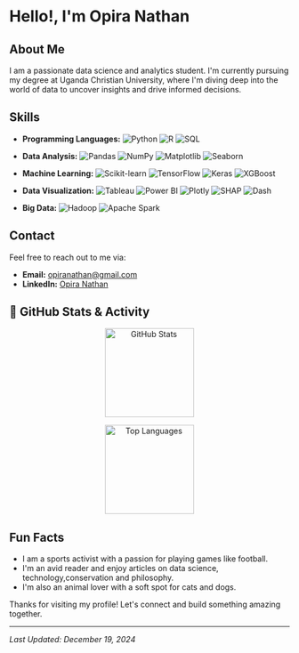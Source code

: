# Hello!, I'm Opira Nathan

## About Me
I am a passionate data science and analytics student. I'm currently pursuing my degree at Uganda Christian University, where I'm diving deep into the world of data to uncover insights and drive informed decisions.

## Skills
- **Programming Languages:**
  ![Python](https://img.shields.io/badge/Python-3776AB?style=for-the-badge&logo=python&logoColor=white)
  ![R](https://img.shields.io/badge/R-276DC3?style=for-the-badge&logo=r&logoColor=white)
  ![SQL](https://img.shields.io/badge/SQL-4479A1?style=for-the-badge&logo=sql&logoColor=white)

- **Data Analysis:**
  ![Pandas](https://img.shields.io/badge/Pandas-150458?style=for-the-badge&logo=pandas&logoColor=white)
  ![NumPy](https://img.shields.io/badge/NumPy-013243?style=for-the-badge&logo=numpy&logoColor=white)
  ![Matplotlib](https://img.shields.io/badge/Matplotlib-3776AB?style=for-the-badge&logo=matplotlib&logoColor=white)
  ![Seaborn](https://img.shields.io/badge/Seaborn-3776AB?style=for-the-badge&logo=seaborn&logoColor=white)

- **Machine Learning:**
  ![Scikit-learn](https://img.shields.io/badge/Scikit--learn-F7931E?style=for-the-badge&logo=scikit-learn&logoColor=white)
  ![TensorFlow](https://img.shields.io/badge/TensorFlow-FF6F00?style=for-the-badge&logo=tensorflow&logoColor=white)
  ![Keras](https://img.shields.io/badge/Keras-D00000?style=for-the-badge&logo=keras&logoColor=white)
  ![XGBoost](https://img.shields.io/badge/XGBoost-017C74?style=for-the-badge&logo=xgboost&logoColor=white)

- **Data Visualization:**
  ![Tableau](https://img.shields.io/badge/Tableau-E97627?style=for-the-badge&logo=tableau&logoColor=white)
  ![Power BI](https://img.shields.io/badge/PowerBI-F2C811?style=for-the-badge&logo=powerbi&logoColor=black)
  ![Plotly](https://img.shields.io/badge/Plotly-3F4F75?style=for-the-badge&logo=plotly&logoColor=white)
  ![SHAP](https://img.shields.io/badge/SHAP-2a64a8?style=for-the-badge&logo=python&logoColor=white)
  ![Dash](https://img.shields.io/badge/Dash-0F80C1?style=for-the-badge&logo=dash&logoColor=white)

- **Big Data:**
  ![Hadoop](https://img.shields.io/badge/Hadoop-66CCFF?style=for-the-badge&logo=apachehadoop&logoColor=white)
  ![Apache Spark](https://img.shields.io/badge/Apache_Spark-E25A1C?style=for-the-badge&logo=apachespark&logoColor=white)


## Contact
Feel free to reach out to me via:
- **Email:** [opiranathan@gmail.com](mailto:opiranathan@gmail.com)
- **LinkedIn:** [Opira Nathan](www.linkedin.com/in/opira-nathan-35b471328)


## 🚀 GitHub Stats & Activity

<p align="center">
  <img src="https://github-readme-stats.vercel.app/api?username=NathanOpira&show_icons=true&count_private=true&theme=radical&hide_title=true&hide_border=true" alt="GitHub Stats" height="160" />
</p>

<p align="center">
  <img src="https://github-readme-stats.vercel.app/api/top-langs/?username=NathanOpira&layout=compact&langs_count=8&theme=radical&hide_border=true" alt="Top Languages" height="160"/>
</p>



## Fun Facts
- I am a sports activist with a passion for playing games like football.
- I'm an avid reader and enjoy articles on data science, technology,conservation and philosophy.
- I'm also an animal lover with a soft spot for cats and dogs.

Thanks for visiting my profile! Let's connect and build something amazing together.

---

*Last Updated: December 19, 2024*
